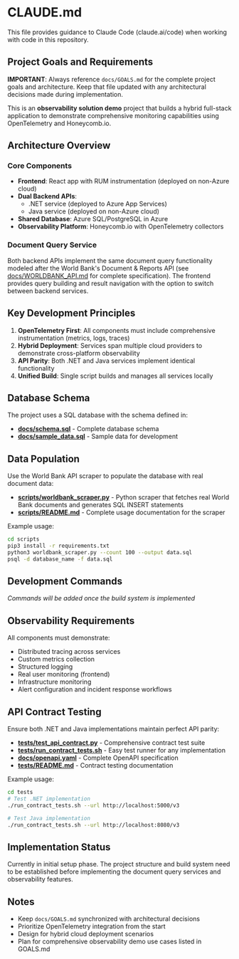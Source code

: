 # CLAUDE.md

This file provides guidance to Claude Code (claude.ai/code) when working with code in this repository.

## Project Goals and Requirements

**IMPORTANT**: Always reference `docs/GOALS.md` for the complete project goals and architecture. Keep that file updated with any architectural decisions made during implementation.

This is an **observability solution demo** project that builds a hybrid full-stack application to demonstrate comprehensive monitoring capabilities using OpenTelemetry and Honeycomb.io.

## Architecture Overview

### Core Components
- **Frontend**: React app with RUM instrumentation (deployed on non-Azure cloud)
- **Dual Backend APIs**: 
  - .NET service (deployed to Azure App Services)
  - Java service (deployed on non-Azure cloud)
- **Shared Database**: Azure SQL/PostgreSQL in Azure
- **Observability Platform**: Honeycomb.io with OpenTelemetry collectors

### Document Query Service
Both backend APIs implement the same document query functionality modeled after the World Bank's Document & Reports API (see [docs/WORLDBANK_API.md](docs/WORLDBANK_API.md) for complete specification). The frontend provides query building and result navigation with the option to switch between backend services.

## Key Development Principles

1. **OpenTelemetry First**: All components must include comprehensive instrumentation (metrics, logs, traces)
2. **Hybrid Deployment**: Services span multiple cloud providers to demonstrate cross-platform observability
3. **API Parity**: Both .NET and Java services implement identical functionality
4. **Unified Build**: Single script builds and manages all services locally

## Database Schema

The project uses a SQL database with the schema defined in:
- **[docs/schema.sql](docs/schema.sql)** - Complete database schema
- **[docs/sample_data.sql](docs/sample_data.sql)** - Sample data for development

## Data Population

Use the World Bank API scraper to populate the database with real document data:
- **[scripts/worldbank_scraper.py](scripts/worldbank_scraper.py)** - Python scraper that fetches real World Bank documents and generates SQL INSERT statements
- **[scripts/README.md](scripts/README.md)** - Complete usage documentation for the scraper

Example usage:
```bash
cd scripts
pip3 install -r requirements.txt
python3 worldbank_scraper.py --count 100 --output data.sql
psql -d database_name -f data.sql
```

## Development Commands

*Commands will be added once the build system is implemented*

## Observability Requirements

All components must demonstrate:
- Distributed tracing across services
- Custom metrics collection
- Structured logging
- Real user monitoring (frontend)
- Infrastructure monitoring
- Alert configuration and incident response workflows

## API Contract Testing

Ensure both .NET and Java implementations maintain perfect API parity:
- **[tests/test_api_contract.py](tests/test_api_contract.py)** - Comprehensive contract test suite
- **[tests/run_contract_tests.sh](tests/run_contract_tests.sh)** - Easy test runner for any implementation
- **[docs/openapi.yaml](docs/openapi.yaml)** - Complete OpenAPI specification
- **[tests/README.md](tests/README.md)** - Contract testing documentation

Example usage:
```bash
cd tests
# Test .NET implementation
./run_contract_tests.sh --url http://localhost:5000/v3

# Test Java implementation  
./run_contract_tests.sh --url http://localhost:8080/v3
```

## Implementation Status

Currently in initial setup phase. The project structure and build system need to be established before implementing the document query services and observability features.

## Notes

- Keep `docs/GOALS.md` synchronized with architectural decisions
- Prioritize OpenTelemetry integration from the start
- Design for hybrid cloud deployment scenarios
- Plan for comprehensive observability demo use cases listed in GOALS.md